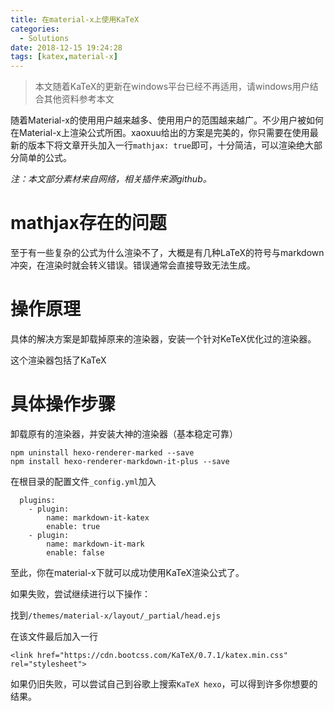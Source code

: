 ```yaml
---
title: 在material-x上使用KaTeX
categories:
  - Solutions
date: 2018-12-15 19:24:28
tags: [katex,material-x]
---
```




> 本文随着KaTeX的更新在windows平台已经不再适用，请windows用户结合其他资料参考本文

随着Material-x的使用用户越来越多、使用用户的范围越来越广。不少用户被如何在Material-x上渲染公式所困。xaoxuu给出的方案是完美的，你只需要在使用最新的版本下将文章开头加入一行`mathjax: true`即可，十分简洁，可以渲染绝大部分简单的公式。

*注：本文部分素材来自网络，相关插件来源github。*

<!--more-->

# mathjax存在的问题

至于有一些复杂的公式为什么渲染不了，大概是有几种LaTeX的符号与markdown冲突，在渲染时就会转义错误。错误通常会直接导致无法生成。

# 操作原理

具体的解决方案是卸载掉原来的渲染器，安装一个针对KeTeX优化过的渲染器。

这个渲染器包括了KaTeX

# 具体操作步骤

卸载原有的渲染器，并安装大神的渲染器（基本稳定可靠）

```
npm uninstall hexo-renderer-marked --save
npm install hexo-renderer-markdown-it-plus --save
```

在根目录的配置文件`_config.yml`加入

```
  plugins:
    - plugin:
        name: markdown-it-katex
        enable: true
    - plugin:
        name: markdown-it-mark
        enable: false
```

至此，你在material-x下就可以成功使用KaTeX渲染公式了。

如果失败，尝试继续进行以下操作：

找到`/themes/material-x/layout/_partial/head.ejs`

在该文件最后加入一行

```ejs
<link href="https://cdn.bootcss.com/KaTeX/0.7.1/katex.min.css" rel="stylesheet">
```

如果仍旧失败，可以尝试自己到谷歌上搜索`KaTeX hexo`，可以得到许多你想要的结果。